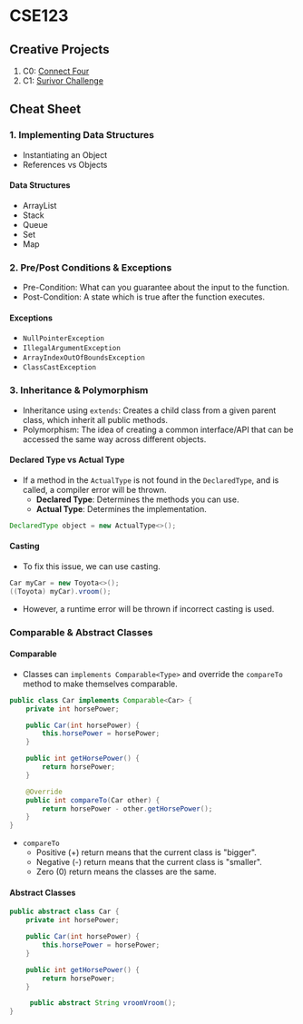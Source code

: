 # CSE123

## Creative Projects

1. C0: [Connect Four](./creative_project_0/)
2. C1: [Surivor Challenge](./creative_project_1/)

## Cheat Sheet

### 1. Implementing Data Structures

- Instantiating an Object
- References vs Objects

#### Data Structures

- ArrayList
- Stack
- Queue
- Set
- Map

### 2. Pre/Post Conditions & Exceptions

- Pre-Condition: What can you guarantee about the input to the function.
- Post-Condition: A state which is true after the function executes.

#### Exceptions

- `NullPointerException`
- `IllegalArgumentException`
- `ArrayIndexOutOfBoundsException`
- `ClassCastException`

### 3. Inheritance & Polymorphism

- Inheritance using `extends`: Creates a child class from a given parent class, which inherit all public methods.
- Polymorphism: The idea of creating a common interface/API that can be accessed the same way across different objects.

#### Declared Type vs Actual Type

- If a method in the `ActualType` is not found in the `DeclaredType`, and is called, a compiler error will be thrown.
  - **Declared Type**: Determines the methods you can use.
  - **Actual Type**: Determines the implementation.

```java
DeclaredType object = new ActualType<>();
```

#### Casting

- To fix this issue, we can use casting.

```java
Car myCar = new Toyota<>();
((Toyota) myCar).vroom();
```

- However, a runtime error will be thrown if incorrect casting is used.

### Comparable & Abstract Classes

#### Comparable

- Classes can `implements Comparable<Type>` and override the `compareTo` method to make themselves comparable.

```java
public class Car implements Comparable<Car> {
    private int horsePower;

    public Car(int horsePower) {
        this.horsePower = horsePower;
    }

    public int getHorsePower() {
        return horsePower;
    }

    @Override
    public int compareTo(Car other) {
        return horsePower - other.getHorsePower();
    }
}
```

- `compareTo`
  - Positive (+) return means that the current class is "bigger".
  - Negative (-) return means that the current class is "smaller".
  - Zero (0) return means the classes are the same.

#### Abstract Classes

```java
public abstract class Car {
    private int horsePower;

    public Car(int horsePower) {
        this.horsePower = horsePower;
    }

    public int getHorsePower() {
        return horsePower;
    }

     public abstract String vroomVroom();
}
```
